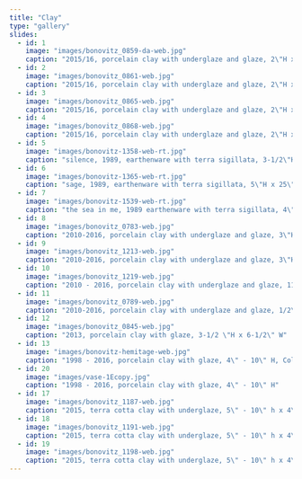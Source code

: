 ```yaml
---
title: "Clay"
type: "gallery"
slides:
  - id: 1
    image: "images/bonovitz_0859-da-web.jpg"
    caption: "2015/16, porcelain clay with underglaze and glaze, 2\"H x 20\" diameter"
  - id: 2
    image: "images/bonovitz_0861-web.jpg"
    caption: "2015/16, porcelain clay with underglaze and glaze, 2\"H x 20\" diameter"
  - id: 3
    image: "images/bonovitz_0865-web.jpg"
    caption: "2015/16, porcelain clay with underglaze and glaze, 2\"H x 20\" diameter"
  - id: 4
    image: "images/bonovitz_0868-web.jpg"
    caption: "2015/16, porcelain clay with underglaze and glaze, 2\"H x 18\" diameter"
  - id: 5
    image: "images/bonovitz-1358-web-rt.jpg"
    caption: "silence, 1989, earthenware with terra sigillata, 3-1/2\"H x 24\" diameter"
  - id: 6
    image: "images/bonovitz-1365-web-rt.jpg"
    caption: "sage, 1989, earthenware with terra sigillata, 5\"H x 25\" diameter"
  - id: 7
    image: "images/bonovitz-1539-web-rt.jpg"
    caption: "the sea in me, 1989 earthenware with terra sigillata, 4\"H x 24\" diameter, Collection Museum of Arts and Design, New York, NY"
  - id: 8
    image: "images/bonovitz_0783-web.jpg"
    caption: "2010-2016, porcelain clay with underglaze and glaze, 3\"H x 7\" diameter"
  - id: 9
    image: "images/bonovitz_1213-web.jpg"
    caption: "2010-2016, porcelain clay with underglaze and glaze, 3\"H x 7\" diameter"
  - id: 10
    image: "images/bonovitz_1219-web.jpg"
    caption: "2010 - 2016, porcelain clay with underglaze and glaze, 11/2\" H x 6\" diameter"
  - id: 11
    image: "images/bonovitz_0789-web.jpg"
    caption: "2010-2016, porcelain clay with underglaze and glaze, 1/2\" H x 7-1/2\" diameter"
  - id: 12
    image: "images/bonovitz_0845-web.jpg"
    caption: "2013, porcelain clay with glaze, 3-1/2 \"H x 6-1/2\" W"
  - id: 13
    image: "images/bonovitz-hemitage-web.jpg"
    caption: "1998 - 2016, porcelain clay with glaze, 4\" - 10\" H, Collection of the Hermitage State Museum, St Petersburg, Russia"
  - id: 20
    image: "images/vase-1Ecopy.jpg"
    caption: "1998 - 2016, porcelain clay with glaze, 4\" - 10\" H"
  - id: 17
    image: "images/bonovitz_1187-web.jpg"
    caption: "2015, terra cotta clay with underglaze, 5\" - 10\" h x 4\" - 8\" w"
  - id: 18
    image: "images/bonovitz_1191-web.jpg"
    caption: "2015, terra cotta clay with underglaze, 5\" - 10\" h x 4\" - 8\" w"
  - id: 19
    image: "images/bonovitz_1198-web.jpg"
    caption: "2015, terra cotta clay with underglaze, 5\" - 10\" h x 4\" - 8\" w"
---
```


